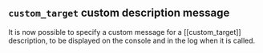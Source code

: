 ## `custom_target` custom description message

It is now possible to specify a custom message for a [[custom_target]]
description, to be displayed on the console and in the log when it is called.
